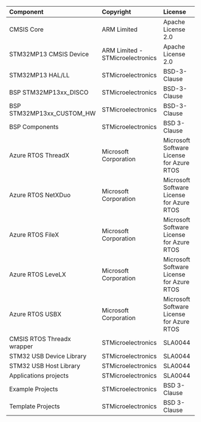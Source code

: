 | Component                       | Copyright                          | License                                          |
|:---------                       |:----------                         |:-------                                          |
| CMSIS Core                      | ARM Limited                        | Apache License 2.0                               |
| STM32MP13 CMSIS Device          | ARM Limited - STMicroelectronics   | Apache License 2.0                               |
| STM32MP13 HAL/LL                | STMicroelectronics                 | BSD-3-Clause                                     |
| BSP STM32MP13xx_DISCO           | STMicroelectronics                 | BSD-3-Clause                                     |
| BSP STM32MP13xx_CUSTOM_HW       | STMicroelectronics                 | BSD-3-Clause                                     |
| BSP Components                  | STMicroelectronics                 | BSD 3-Clause                                     |
| Azure RTOS ThreadX              | Microsoft Corporation              | Microsoft Software License for Azure RTOS        |
| Azure RTOS NetXDuo              | Microsoft Corporation              | Microsoft Software License for Azure RTOS        |
| Azure RTOS FileX                | Microsoft Corporation              | Microsoft Software License for Azure RTOS        |
| Azure RTOS LeveLX               | Microsoft Corporation              | Microsoft Software License for Azure RTOS        |
| Azure RTOS USBX                 | Microsoft Corporation              | Microsoft Software License for Azure RTOS        |
| CMSIS RTOS Threadx wrapper      | STMicroelectronics                 | SLA0044                                          |
| STM32 USB Device Library        | STMicroelectronics                 | SLA0044                                          |
| STM32 USB Host Library          | STMicroelectronics                 | SLA0044                                          |
| Applications projects           | STMicroelectronics                 | SLA0044                                          |
| Example Projects                | STMicroelectronics                 | BSD 3-Clause                                     |
| Template Projects               | STMicroelectronics                 | BSD 3-Clause                                     |
